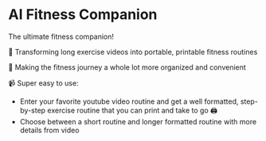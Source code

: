 # AI Fitness Companion

The ultimate fitness companion!

💪 Transforming long exercise videos into portable, printable fitness routines

👋 Making the fitness journey a whole lot more organized and convenient

📹 Super easy to use: 

- Enter your favorite youtube video routine and get a well formatted,
  step-by-step exercise routine that you can print and take to go  🖨
- Choose between a short routine and longer formatted routine with more details from video
